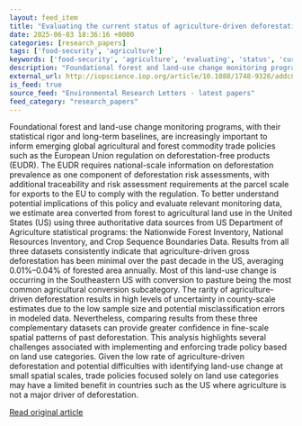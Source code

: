 ```yaml
---
layout: feed_item
title: "Evaluating the current status of agriculture-driven deforestation across jurisdictional scales in the United States using foundational, federal datasets *"
date: 2025-06-03 18:36:16 +0000
categories: [research_papers]
tags: ['food-security', 'agriculture']
keywords: ['food-security', 'agriculture', 'evaluating', 'status', 'current']
description: "Foundational forest and land-use change monitoring programs, with their statistical rigor and long-term baselines, are increasingly important to inform emerg..."
external_url: http://iopscience.iop.org/article/10.1088/1748-9326/addc83
is_feed: true
source_feed: "Environmental Research Letters - latest papers"
feed_category: "research_papers"
---
```


Foundational forest and land-use change monitoring programs, with their statistical rigor and long-term baselines, are increasingly important to inform emerging global agricultural and forest commodity trade policies such as the European Union regulation on deforestation-free products (EUDR). The EUDR requires national-scale information on deforestation prevalence as one component of deforestation risk assessments, with additional traceability and risk assessment requirements at the parcel scale for exports to the EU to comply with the regulation. To better understand potential implications of this policy and evaluate relevant monitoring data, we estimate area converted from forest to agricultural land use in the United States (US) using three authoritative data sources from US Department of Agriculture statistical programs: the Nationwide Forest Inventory, National Resources Inventory, and Crop Sequence Boundaries Data. Results from all three datasets consistently indicate that agriculture-driven gross deforestation has been minimal over the past decade in the US, averaging 0.01%–0.04% of forested area annually. Most of this land-use change is occurring in the Southeastern US with conversion to pasture being the most common agricultural conversion subcategory. The rarity of agriculture-driven deforestation results in high levels of uncertainty in county-scale estimates due to the low sample size and potential misclassification errors in modeled data. Nevertheless, comparing results from these three complementary datasets can provide greater confidence in fine-scale spatial patterns of past deforestation. This analysis highlights several challenges associated with implementing and enforcing trade policy based on land use categories. Given the low rate of agriculture-driven deforestation and potential difficulties with identifying land-use change at small spatial scales, trade policies focused solely on land use categories may have a limited benefit in countries such as the US where agriculture is not a major driver of deforestation.

[Read original article](http://iopscience.iop.org/article/10.1088/1748-9326/addc83)
